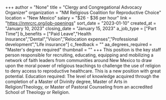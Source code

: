 +++
author = "None"
title = "Clergy and Congregational Advocacy Organizer"
organization = "NM Religious Coalition for Reproductive Choice"
location = "New Mexico"
salary = "$26 - $36 per hour"
link = "https://nmrcrc.org/job-openings"
sort_date = "2023-01-10"
created_at = "January 10, 2023"
closing_date = "January 15, 2023"
a_job_type = ["Part Time"]
b_benefits = ["Paid Leave","Health Insurance","Dental","Vision","Relocation expenses","Professional development","Life insurance"]
c_feedback = ""
aa_degrees_required = "Master's degree required"
thumbnail = ""
+++
This position is the key staff person responsible for recruiting, educating, equipping and mobilizing a network of faith leaders from communities around New Mexico to draw upon the moral power of religious teachings to challenge the use of religion to deny access to reproductive healthcare. This is a new position with great potential. Education required: The level of knowledge acquired through the completion of a Master of Divinity degree, Master of Arts in Religion/Theology, or Master of Pastoral Counseling from an accredited School of Theology or Religion.